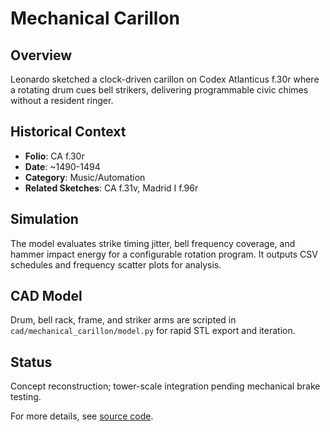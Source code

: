 # Mechanical Carillon

## Overview

Leonardo sketched a clock-driven carillon on Codex Atlanticus f.30r where a rotating drum cues bell strikers, delivering programmable civic chimes without a resident ringer.

## Historical Context

- **Folio**: CA f.30r
- **Date**: ~1490-1494
- **Category**: Music/Automation
- **Related Sketches**: CA f.31v, Madrid I f.96r

## Simulation

The model evaluates strike timing jitter, bell frequency coverage, and hammer impact energy for a configurable rotation program. It outputs CSV schedules and frequency scatter plots for analysis.

## CAD Model

Drum, bell rack, frame, and striker arms are scripted in `cad/mechanical_carillon/model.py` for rapid STL export and iteration.

## Status

Concept reconstruction; tower-scale integration pending mechanical brake testing.

For more details, see [source code](../src/davinci_codex/inventions/mechanical_carillon.py).

